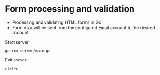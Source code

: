 # Form processing and validation

* Processing and validating HTML forms in Go.
* Form data will be sent from the configured Email account to the desired account.

Start server:

```
go run server/main.go
```

Exit server:

```
ctrl+c
```